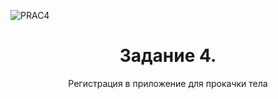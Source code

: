 ![PRAC4](https://github.com/user-attachments/assets/0186d378-e682-40eb-92ec-e520eb250083)
<h1 align="center"> Задание 4. </h1>
<p align="center"> Регистрация в приложение для прокачки тела  </p>
